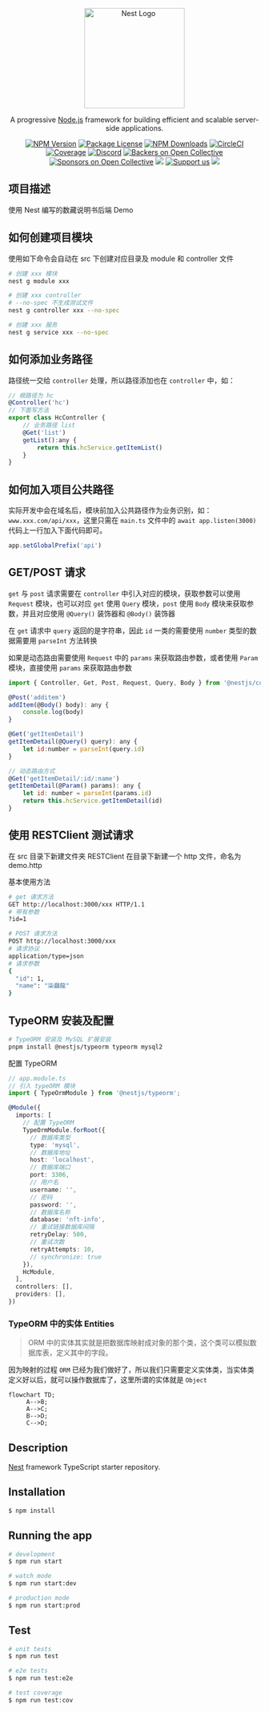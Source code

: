 <p align="center">
  <a href="http://nestjs.com/" target="blank"><img src="https://nestjs.com/img/logo-small.svg" width="200" alt="Nest Logo" /></a>
</p>

[circleci-image]: https://img.shields.io/circleci/build/github/nestjs/nest/master?token=abc123def456
[circleci-url]: https://circleci.com/gh/nestjs/nest

  <p align="center">A progressive <a href="http://nodejs.org" target="_blank">Node.js</a> framework for building efficient and scalable server-side applications.</p>
    <p align="center">
<a href="https://www.npmjs.com/~nestjscore" target="_blank"><img src="https://img.shields.io/npm/v/@nestjs/core.svg" alt="NPM Version" /></a>
<a href="https://www.npmjs.com/~nestjscore" target="_blank"><img src="https://img.shields.io/npm/l/@nestjs/core.svg" alt="Package License" /></a>
<a href="https://www.npmjs.com/~nestjscore" target="_blank"><img src="https://img.shields.io/npm/dm/@nestjs/common.svg" alt="NPM Downloads" /></a>
<a href="https://circleci.com/gh/nestjs/nest" target="_blank"><img src="https://img.shields.io/circleci/build/github/nestjs/nest/master" alt="CircleCI" /></a>
<a href="https://coveralls.io/github/nestjs/nest?branch=master" target="_blank"><img src="https://coveralls.io/repos/github/nestjs/nest/badge.svg?branch=master#9" alt="Coverage" /></a>
<a href="https://discord.gg/G7Qnnhy" target="_blank"><img src="https://img.shields.io/badge/discord-online-brightgreen.svg" alt="Discord"/></a>
<a href="https://opencollective.com/nest#backer" target="_blank"><img src="https://opencollective.com/nest/backers/badge.svg" alt="Backers on Open Collective" /></a>
<a href="https://opencollective.com/nest#sponsor" target="_blank"><img src="https://opencollective.com/nest/sponsors/badge.svg" alt="Sponsors on Open Collective" /></a>
  <a href="https://paypal.me/kamilmysliwiec" target="_blank"><img src="https://img.shields.io/badge/Donate-PayPal-ff3f59.svg"/></a>
    <a href="https://opencollective.com/nest#sponsor"  target="_blank"><img src="https://img.shields.io/badge/Support%20us-Open%20Collective-41B883.svg" alt="Support us"></a>
  <a href="https://twitter.com/nestframework" target="_blank"><img src="https://img.shields.io/twitter/follow/nestframework.svg?style=social&label=Follow"></a>
</p>
  <!--[![Backers on Open Collective](https://opencollective.com/nest/backers/badge.svg)](https://opencollective.com/nest#backer)
  [![Sponsors on Open Collective](https://opencollective.com/nest/sponsors/badge.svg)](https://opencollective.com/nest#sponsor)-->

## 项目描述
使用 Nest 编写的数藏说明书后端 Demo


## 如何创建项目模块

使用如下命令会自动在 src 下创建对应目录及 module 和 controller 文件

```bash
# 创建 xxx 模块
nest g module xxx

# 创建 xxx controller
# --no-spec 不生成测试文件
nest g controller xxx --no-spec

# 创建 xxx 服务
nest g service xxx --no-spec
```

## 如何添加业务路径

路径统一交给 `controller` 处理，所以路径添加也在 `controller` 中，如：

```js
// 根路径为 hc
@Controller('hc')
// 下面写方法
export class HcController {
    // 业务路径 list
    @Get('list')
    getList():any {
        return this.hcService.getItemList()
    }
}
```

## 如何加入项目公共路径

实际开发中会在域名后，模块前加入公共路径作为业务识别，如：`www.xxx.com/api/xxx`，这里只需在 `main.ts` 文件中的 `await app.listen(3000)` 代码上一行加入下面代码即可。

```js
app.setGlobalPrefix('api')
```

## GET/POST 请求

`get` 与 `post` 请求需要在 `controller` 中引入对应的模块，获取参数可以使用 `Request` 模块，也可以对应 `get` 使用 `Query` 模块，`post` 使用 `Body` 模块来获取参数，并且对应使用 `@Query()` 装饰器和 `@Body()` 装饰器

在 `get` 请求中 `query` 返回的是字符串，因此 `id` 一类的需要使用 `number` 类型的数据需要用 `parseInt` 方法转换

如果是动态路由需要使用 `Request` 中的 `params` 来获取路由参数，或者使用 `Param` 模块，直接使用 `params` 来获取路由参数

```js
import { Controller, Get, Post, Request, Query, Body } from '@nestjs/common';

@Post('additem')
addItem(@Body() body): any {
    console.log(body)
}

@Get('getItemDetail')
getItemDetail(@Query() query): any {
    let id:number = parseInt(query.id)
}

// 动态路由方式
@Get('getItemDetail/:id/:name')
getItemDetail(@Param() params): any {
    let id: number = parseInt(params.id)
    return this.hcService.getItemDetail(id)
}
```

## 使用 RESTClient 测试请求

在 src 目录下新建文件夹 RESTClient 在目录下新建一个 http 文件，命名为 demo.http

基本使用方法

```bash
# get 请求方法
GET http://localhost:3000/xxx HTTP/1.1
# 带有参数
?id=1

# POST 请求方法
POST http://localhost:3000/xxx
# 请求协议
application/type=json
# 请求参数
{
  "id": 1,
  "name": "柒飝龍"
}
```


## TypeORM 安装及配置

```bash
# TypeORM 安装及 MySQL 扩展安装
pnpm install @nestjs/typeorm typeorm mysql2
```

配置 TypeORM

```ts
// app.module.ts
// 引入 typeORM 模块
import { TypeOrmModule } from '@nestjs/typeorm';

@Module({
  imports: [
    // 配置 TypeORM 
    TypeOrmModule.forRoot({
      // 数据库类型
      type: 'mysql',
      // 数据库地址
      host: 'localhost',
      // 数据库端口
      port: 3306,
      // 用户名
      username: '',
      // 密码
      password: '',
      // 数据库名称
      database: 'nft-info',
      // 重试链接数据库间隔
      retryDelay: 500,
      // 重试次数
      retryAttempts: 10,
      // synchronize: true
    }),
    HcModule,
  ],
  controllers: [],
  providers: [],
})
```

### TypeORM 中的实体 Entities

> ORM 中的实体其实就是把数据库映射成对象的那个类，这个类可以模拟数据库表，定义其中的字段。

因为映射的过程 `ORM` 已经为我们做好了，所以我们只需要定义实体类，当实体类定义好以后，就可以操作数据库了，这里所谓的实体就是 `Object`


```mermaid
flowchart TD;
     A-->B;
     A-->C;
     B-->D;
     C-->D;
```




## Description

[Nest](https://github.com/nestjs/nest) framework TypeScript starter repository.

## Installation

```bash
$ npm install
```

## Running the app

```bash
# development
$ npm run start

# watch mode
$ npm run start:dev

# production mode
$ npm run start:prod
```

## Test

```bash
# unit tests
$ npm run test

# e2e tests
$ npm run test:e2e

# test coverage
$ npm run test:cov
```
